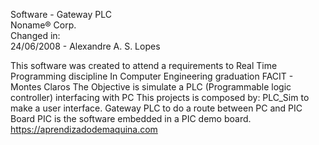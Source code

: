   Software - Gateway PLC                                                             
  Noname® Corp.                                   
  Changed in:                                  
  24/06/2008 - Alexandre A. S. Lopes              


  This software was created to attend a requirements to Real Time Programming discipline
  In Computer Engineering graduation FACIT - Montes Claros
  The Objective is simulate a PLC (Programmable logic controller) interfacing with PC
  This projects is composed by:
  PLC_Sim to make a user interface.
  Gateway PLC to do a route between PC and PIC Board
  PIC is the software embedded in a PIC demo board.
https://aprendizadodemaquina.com

